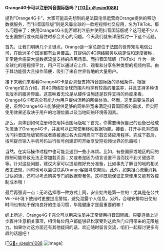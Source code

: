 **Orange4G卡可以注册抖音国际版吗？[[TG💪+ @esim1088](https://t.me/s/esim1088)]**

提到“Orange4G卡”，大家可能首先想到的是法国电信运营商Orange提供的移动数据服务，而“抖音国际版”则是风靡全球的一款短视频社交应用，名为TikTok。那么问题来了：使用Orange4G卡能否顺利注册并使用抖音国际版呢？这可是不少人在出国旅行或长期居住时都会关心的问题。今天我们就来详细探讨一下这个话题。

首先，让我们明确几个关键点。Orange是一家总部位于法国的世界知名电信公司，在欧洲多个国家都有业务覆盖。其提供的4G网络服务以稳定性和速度著称，非常适合需要大量数据流量支持的应用场景。而抖音国际版（TikTok）作为一款全球化的短视频平台，用户可以通过它上传、观看和分享各种类型的视频内容。由于其功能强大且操作简便，吸引了来自世界各地的大量用户。

接下来我们来看看Orange4G卡是否具备支持抖音国际版的基础条件。根据Orange官方介绍，其4G网络在全球范围内均享有较高的覆盖率，并且支持多种语言版本的服务界面。这意味着无论是从硬件设施还是软件支持的角度来看，Orange4G卡都完全有能力为用户提供流畅的网络体验。然而，这里需要注意的是，虽然Orange4G卡能够提供足够的网络带宽来满足抖音国际版的需求，但实际使用效果还取决于用户的地理位置以及当地网络环境等因素。

那么，具体到如何注册和使用抖音国际版呢？首先，你需要确保自己的设备已经成功激活了Orange4G卡，并且可以正常使用移动数据功能。接着，打开手机浏览器访问抖音国际版官网或者直接通过各大应用商店下载安装应用程序。完成下载后，按照提示输入手机号码进行账号创建即可开始享受短视频世界的乐趣啦！

当然，在实际操作过程中也可能会遇到一些小麻烦。比如，有些国家或地区的网络限制可能导致无法正常加载页面；又或者是因为语言设置不当而找不到关键选项等。针对这些问题，建议大家可以提前做好充分准备，比如事先了解目的地的相关政策法规，同时也可以尝试联系Orange客服寻求帮助。此外，如果担心流量消耗过快的话，还可以考虑购买专门的数据套餐包，这样既能保证正常使用又能有效控制成本哦！

最后再强调一点：无论选择哪一种方式上网，安全始终是第一位的！尤其是在公共Wi-Fi环境下使用时更要提高警惕，避免泄露个人信息。另外，合理安排每日使用时间也有助于保持良好的生活习惯，毕竟健康才是最重要的嘛！

综上所述，Orange4G卡完全可以用来注册并正常使用抖音国际版。只要遵循上述步骤并注意相关事项，相信每位用户都能够轻松享受到这款热门应用带来的无限魅力。如果你对这方面还有其他疑问的话，欢迎随时留言交流，咱们一起探讨更多有趣的话题吧！

[[TG💪+ @esim1088](https://t.me/s/esim1088) ![Image](https://i.postimg.cc/4NQfJmqS/Snipaste-2025-05-13-00-14-12.png)]